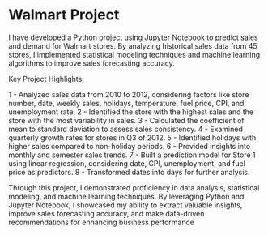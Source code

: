 # Walmart Project


I have developed a Python project using Jupyter Notebook to predict sales and demand for Walmart stores. By analyzing historical sales data from 45 stores, I implemented statistical modeling techniques and machine learning algorithms to improve sales forecasting accuracy.  <br>

Key Project Highlights:  <br>

1 - Analyzed sales data from 2010 to 2012, considering factors like store number, date, weekly sales, holidays, temperature, fuel price,       CPI, and unemployment rate.
2 - Identified the store with the highest sales and the store with the most variability in sales.
3 - Calculated the coefficient of mean to standard deviation to assess sales consistency.
4 - Examined quarterly growth rates for stores in Q3 of 2012.
5 - Identified holidays with higher sales compared to non-holiday periods.
6 - Provided insights into monthly and semester sales trends.
7 - Built a prediction model for Store 1 using linear regression, considering date, CPI, unemployment, and fuel price as predictors.
8 - Transformed dates into days for further analysis.

Through this project, I demonstrated proficiency in data analysis, statistical modeling, and machine learning techniques. By leveraging Python and Jupyter Notebook, I showcased my ability to extract valuable insights, improve sales forecasting accuracy, and make data-driven recommendations for enhancing business performance
